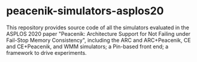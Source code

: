 # peacenik-simulators-asplos20
This repository provides source code of all the simulators evaluated in the ASPLOS 2020 paper "Peacenik: Architecture Support for Not Failing under Fail-Stop Memory Consistency", including the ARC and ARC+Peacenik, CE and CE+Peacenik, and WMM simulators; a Pin-based front end; a framework to drive experiments.
